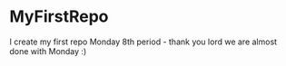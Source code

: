 # MyFirstRepo
I create my first repo
Monday 8th period - thank you lord we are almost done with Monday :)
